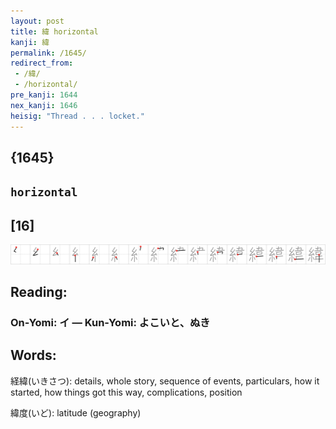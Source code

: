 ```yaml
---
layout: post
title: 緯 horizontal
kanji: 緯
permalink: /1645/
redirect_from:
 - /緯/
 - /horizontal/
pre_kanji: 1644
nex_kanji: 1646
heisig: "Thread . . . locket."
---
```


## {1645}

## `horizontal`

## [16]

<div class="stroke"><img src="../images/E7B7AF.png" /></div>

## Reading:

### On-Yomi: イ &mdash; Kun-Yomi: よこいと、ぬき

## Words:

経緯(いきさつ): details, whole story, sequence of events, particulars, how it started, how things got this way, complications, position

緯度(いど): latitude (geography)
